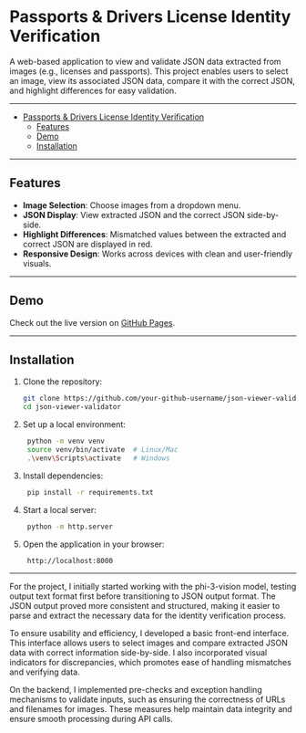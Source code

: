 # Passports & Drivers License Identity Verification

A web-based application to view and validate JSON data extracted from images (e.g., licenses and passports). This project enables users to select an image, view its associated JSON data, compare it with the correct JSON, and highlight differences for easy validation.

---

- [Passports \& Drivers License Identity Verification](#passports--drivers-license-identity-verification)
  - [Features](#features)
  - [Demo](#demo)
  - [Installation](#installation)

---
## Features
- **Image Selection**: Choose images from a dropdown menu.
- **JSON Display**: View extracted JSON and the correct JSON side-by-side.
- **Highlight Differences**: Mismatched values between the extracted and correct JSON are displayed in red.
- **Responsive Design**: Works across devices with clean and user-friendly visuals.

---

## Demo

Check out the live version on [GitHub Pages](https://enzobelline.github.io/fireworksai/).

---

## Installation

1. Clone the repository:
   ```bash
   git clone https://github.com/your-github-username/json-viewer-validator.git
   cd json-viewer-validator
2. Set up a local environment:
   ```bash
    python -m venv venv
    source venv/bin/activate  # Linux/Mac
    .\venv\Scripts\activate   # Windows

3. Install dependencies:
   ```bash
    pip install -r requirements.txt

4. Start a local server:
   ```bash
    python -m http.server

5. Open the application in your browser:
   ```bash
    http://localhost:8000

---

For the project, I initially started working with the phi-3-vision model, testing output text format first before transitioning to JSON output format. The JSON output proved more consistent and structured, making it easier to parse and extract the necessary data for the identity verification process.

To ensure usability and efficiency, I developed a basic front-end interface. This interface allows users to select images and compare extracted JSON data with correct information side-by-side. I also incorporated visual indicators for discrepancies, which promotes ease of handling mismatches and verifying data.

On the backend, I implemented pre-checks and exception handling mechanisms to validate inputs, such as ensuring the correctness of URLs and filenames for images. These measures help maintain data integrity and ensure smooth processing during API calls.

